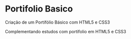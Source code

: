 # Portifolio Basico
Criação de um Portifólio Básico com HTML5 e CSS3
<p> Complementando estudos com portifolio em HTML5 e CSS3 </p>
